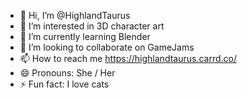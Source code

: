 - 👋 Hi, I’m @HighlandTaurus
- 👀 I’m interested in 3D character art
- 🌱 I’m currently learning Blender
- 💞️ I’m looking to collaborate on GameJams
- 📫 How to reach me https://highlandtaurus.carrd.co/
- 😄 Pronouns: She / Her
- ⚡ Fun fact: I love cats

<!---
HighlandTaurus/HighlandTaurus is a ✨ special ✨ repository because its `README.md` (this file) appears on your GitHub profile.
You can click the Preview link to take a look at your changes.
--->
